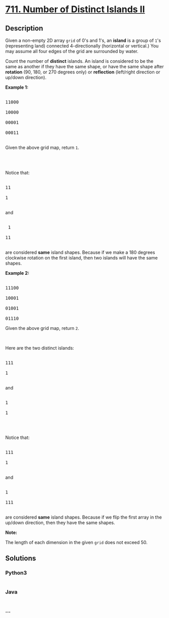 # [711. Number of Distinct Islands II](https://leetcode.com/problems/number-of-distinct-islands-ii)



## Description

<p>Given a non-empty 2D array <code>grid</code> of 0's and 1's, an <b>island</b> is a group of <code>1</code>'s (representing land) connected 4-directionally (horizontal or vertical.)  You may assume all four edges of the grid are surrounded by water.</p>



<p>Count the number of <b>distinct</b> islands.  An island is considered to be the same as another if they have the same shape, or have the same shape after <b>rotation</b> (90, 180, or 270 degrees only) or <b>reflection</b> (left/right direction or up/down direction).</p>



<p><b>Example 1:</b><br />

<pre>

11000

10000

00001

00011

</pre>

Given the above grid map, return <code>1</code>.

<br><br>

Notice that:

<pre>

11

1

</pre>

and

<pre>

 1

11

</pre>

are considered <b>same</b> island shapes. Because if we make a 180 degrees clockwise rotation on the first island, then two islands will have the same shapes.

</p>



<p><b>Example 2:</b><br />

<pre>

11100

10001

01001

01110</pre>

Given the above grid map, return <code>2</code>.<br />

<br>

Here are the two distinct islands:

<pre>

111

1

</pre>

and

<pre>

1

1

</pre>

<br />

Notice that:

<pre>

111

1

</pre>

and

<pre>

1

111

</pre>

are considered <b>same</b> island shapes. Because if we flip the first array in the up/down direction, then they have the same shapes.

</p>



<p><b>Note:</b>

The length of each dimension in the given <code>grid</code> does not exceed 50.

</p>

## Solutions

<!-- tabs:start -->

### **Python3**

```python

```

### **Java**

```java

```

### **...**

```

```

<!-- tabs:end -->
